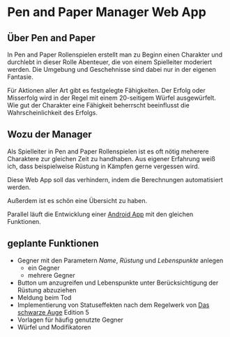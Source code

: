 # Pen and Paper Manager Web App

## Über Pen and Paper

In Pen and Paper Rollenspielen erstellt man zu Beginn einen Charakter und durchlebt in dieser Rolle Abenteuer, die von einem Spielleiter moderiert werden. Die Umgebung und Geschehnisse sind dabei nur in der eigenen Fantasie.

Für Aktionen aller Art gibt es festgelegte Fähigkeiten. Der Erfolg oder Misserfolg wird in der Regel mit einem 20-seitigem Würfel ausgewürfelt. Wie gut der Charakter eine Fähigkeit beherrscht beeinflusst die Wahrscheinlichkeit des Erfolgs.

## Wozu der Manager

Als Spielleiter in Pen and Paper Rollenspielen ist es oft nötig meherere Charaktere zur gleichen Zeit zu handhaben. Aus eigener Erfahrung weiß ich, dass beispielweise Rüstung in Kämpfen gerne vergessen wird.

Diese Web App soll das verhindern, indem die Berechnungen automatisiert werden.

Außerdem ist es schön eine Übersicht zu haben.

Parallel läuft die Entwicklung einer [Android App](https://github.com/skranz27/PnPManager) mit den gleichen Funktionen.

## geplante Funktionen

- Gegner mit den Parametern *Name*, *Rüstung* und *Lebenspunkte* anlegen
  - ein Gegner
  - mehrere Gegner
- Button um anzugreifen und Lebenspunkte unter Berücksichtigung der Rüstung abzuziehen
- Meldung beim Tod
- Implementierung von Statuseffekten nach dem Regelwerk von [Das schwarze Auge](https://ulisses-spiele.de/spielsysteme/das-schwarze-auge/) Edition 5
- Vorlagen für häufig genutzte Gegner
- Würfel und Modifikatoren
